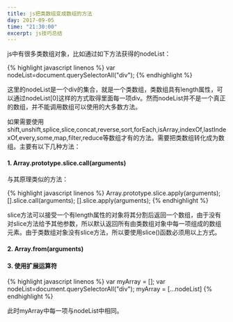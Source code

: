 ```yaml
---
title: js把类数组变成数组的方法
day: 2017-09-05
time: "21:30:00"
excerpt: js技巧总结
---
```


js中有很多类数组对象，比如通过如下方法获得的nodeList：

{% highlight javascript linenos %}
var nodeList=document.querySelectorAll("div");
{% endhighlight %}

这里的nodeList是一个div的集合，就是一个类数组，类数组具有length属性，可以通过nodeList[0]这样的方式取得里面每一项div。然而nodeList并不是一个真正的数组，并不能调用数组可以使用的大多数方法。

如果需要使用shift,unshift,splice,slice,concat,reverse,sort,forEach,isArray,indexOf,lastIndexOf,every,some,map,filter,reduce等数组才有的方法。需要把类数组转化成为数组。主要有以下几种方法：

#### 1.  Array.prototype.slice.call(arguments)

与其原理类似的方法：

{% highlight javascript linenos %}
Array.prototype.slice.apply(arguments);
[].slice.call(arguments);
[].slice.apply(arguments);
{% endhighlight %}

slice方法可以接受一个有length属性的对象将其分割后返回一个数组，由于没有对slice方法给予其他参数，所以默认返回所有由类数组对象中每一项组成的数组元素。由于类数组对象没有slice方法，所以要使用slice()函数必须用以上方式。

#### 2. Array.from(arguments)

#### 3. 使用扩展运算符

{% highlight javascript linenos %}
var myArray = [];
var nodeList=document.querySelectorAll("div");
myArray = [...nodeList]
{% endhighlight %}

此时myArray中每一项与nodeList中相同。